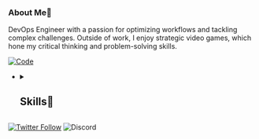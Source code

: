 ### About Me🔎

DevOps Engineer with a passion for optimizing workflows and tackling complex challenges. Outside of work, I enjoy strategic video games, which hone my critical thinking and problem-solving skills.

[![Code](https://wakatime.com/badge/user/018e538b-3f55-4e8e-95fa-6c3225418eed/project/018e5397-e230-494c-ad7e-a876a6ad1176.svg)](https://wakatime.com/badge/user/018e538b-3f55-4e8e-95fa-6c3225418eed/project/018e5397-e230-494c-ad7e-a876a6ad1176)

- <details><summary><h2>Skills🎯</h2></summary>
    - <details><summary>Languages</summary>
        - ![Go](https://img.shields.io/badge/go-%2300ADD8.svg?style=for-the-badge&logo=go&logoColor=white)
        - ![Java](https://img.shields.io/badge/java-%23ED8B00.svg?style=for-the-badge&logo=openjdk&logoColor=white)
        - ![Python](https://img.shields.io/badge/python-3670A0?style=for-the-badge&logo=python&logoColor=ffdd54)
    </details>
    - <details><summary>Testing & Automation</summary>
        - ![Postman](https://img.shields.io/badge/Postman-FF6C37?style=for-the-badge&logo=postman&logoColor=white)
        - ![JUnit](https://img.shields.io/badge/junit-black?style=for-the-badge&logo=junit5&link=https%3A%2F%2Fjunit.org%2Fjunit5%2F)
        - ![JMeter](https://img.shields.io/badge/jmeter-black?style=for-the-badge&logo=apachejmeter&link=https%3A%2F%2Fjmeter.apache.org%2F)
    </details>
    - <details><summary>Version Control</summary>
        - ![Git](https://img.shields.io/badge/git-%23F05033.svg?style=for-the-badge&logo=git&logoColor=white)
        - ![GitHub](https://img.shields.io/badge/github-%23121011.svg?style=for-the-badge&logo=github&logoColor=white)
        - ![GitLab](https://img.shields.io/badge/gitlab-%23181717.svg?style=for-the-badge&logo=gitlab&logoColor=white)
    </details>
    - <details><summary>Containerization & Orchestration</summary>
        - ![Docker](https://img.shields.io/badge/docker-%230db7ed.svg?style=for-the-badge&logo=docker&logoColor=white)
        - ![Kubernetes](https://img.shields.io/badge/kubernetes-%23326ce5.svg?style=for-the-badge&logo=kubernetes&logoColor=white)
        - ![Helm](https://img.shields.io/badge/helm-black?style=for-the-badge&logo=helm&link=https%3A%2F%2Fjmeter.apache.org%2F)
        - ![Amazon ECS](https://img.shields.io/badge/Amazon%20ECS-white?style=for-the-badge&logo=amazonecs&link=https%3A%2F%2Faws.amazon.com%2Fecs%2F)
        - ![GitHub Actions](https://img.shields.io/badge/github%20actions-%232671E5.svg?style=for-the-badge&logo=githubactions&logoColor=white)
        - ![GitLab CI](https://img.shields.io/badge/gitlab%20ci-%23181717.svg?style=for-the-badge&logo=gitlab&logoColor=white)
    </details>
    - <details><summary>Cloud Services</summary>
        - ![AWS](https://img.shields.io/badge/AWS-%23FF9900.svg?style=for-the-badge&logo=amazon-aws&logoColor=white)
    </details>
    - <details><summary>Monitoring & Performance</summary>
        - ![Datadog](https://img.shields.io/badge/datadog-%23632CA6.svg?style=for-the-badge&logo=datadog&logoColor=white)
        - ![AWS CloudWatch](https://img.shields.io/badge/AWS%20CloudWatch-white?style=for-the-badge&logo=amazoncloudwatch&link=https%3A%2F%2Faws.amazon.com%2Fcloudwatch%2F)
    </details>
    - <details><summary>Infrastructure & Operations</summary>
        - ![Terraform](https://img.shields.io/badge/terraform-%235835CC.svg?style=for-the-badge&logo=terraform&logoColor=white)
        - ![Ansible](https://img.shields.io/badge/ansible-%231A1918.svg?style=for-the-badge&logo=ansible&logoColor=white)
    </details>
    - <details><summary>Tools & Collaboration</summary>
        - ![Jira](https://img.shields.io/badge/jira-%230A0FFF.svg?style=for-the-badge&logo=jira&logoColor=white)
        - ![Slack](https://img.shields.io/badge/Slack-4A154B?style=for-the-badge&logo=slack&logoColor=white)
        - ![Google Meet](https://img.shields.io/badge/Google%20Meet-00897B?style=for-the-badge&logo=google-meet&logoColor=white)
        - ![Box](https://img.shields.io/badge/Box-blue?style=for-the-badge&logo=box&link=https%3A%2F%2Fwww.box.com%2Fen-in%2Fhome)
        - ![Visual Studio Code](https://img.shields.io/badge/Visual%20Studio%20Code-0078d7.svg?style=for-the-badge&logo=visual-studio-code&logoColor=white)
    </details>
    - <details><summary>Database Management</summary>
        - ![MySQL](https://img.shields.io/badge/mysql-4479A1.svg?style=for-the-badge&logo=mysql&logoColor=white)
        - ![Amazon DynamoDB](https://img.shields.io/badge/Amazon%20DynamoDB-4053D6?style=for-the-badge&logo=Amazon%20DynamoDB&logoColor=white)
    </details>
  </details>

[![Twitter Follow](https://img.shields.io/twitter/follow/Nicco_nike)](https://twitter.com/intent/follow?screen_name=nicco_nike)
![Discord](https://img.shields.io/discord/722504565060010035?style=flat-square&logo=Discord&label=Discord&link=https%3A%2F%2Fdiscord.gg%2FUbetHfu)
